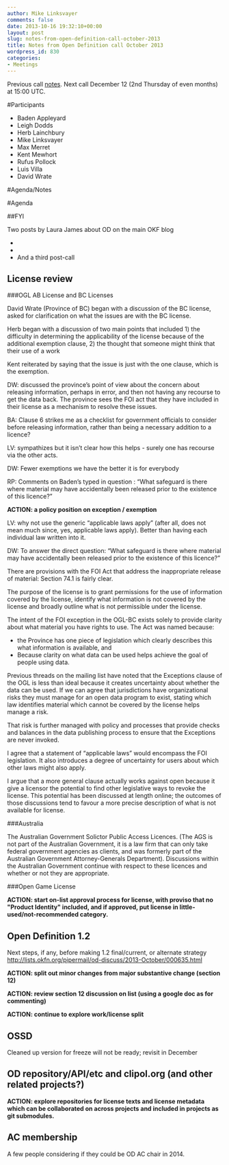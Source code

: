 ```yaml
---
author: Mike Linksvayer
comments: false
date: 2013-10-16 19:32:10+00:00
layout: post
slug: notes-from-open-definition-call-october-2013
title: Notes from Open Definition call October 2013
wordpress_id: 830
categories:
- Meetings
---
```


Previous call [notes](http://opendefinition.org/2013/08/08/notes-from-open-definition-call-august-2013/). Next call December 12 (2nd Thursday of even months) at 15:00 UTC.

#Participants

* Baden Appleyard
* Leigh Dodds
* Herb Lainchbury
* Mike Linksvayer
* Max Merret
* Kent Mewhort
* Rufus Pollock
* Luis Villa
* David Wrate

#Agenda/Notes

#Agenda

##FYI

Two posts by Laura James about OD on the main OKF blog

* 
* 
* And a third post-call 

## License review

###OGL AB License and BC Licenses

David Wrate (Province of BC) began with a discussion of the BC license, asked for clarification on what the issues are with the BC license.

Herb began with a discussion of two main points that included 1) the difficulty in determining the applicability of the license because of the additional exemption clause, 2) the thought that someone might think that their use of a work 

Kent reiterated by saying that the issue is just with the one clause, which is the exemption.

DW: discussed the province’s point of view about the concern about releasing information, perhaps in error, and then not having any recourse to get the data back.  The province sees the FOI act that they have included in their license as a mechanism to resolve these issues.

BA:  Clause 6 strikes me as a checklist for government officials to consider before releasing information, rather than being a necessary addition to a licence?

LV: sympathizes but it isn’t clear how this helps - surely one has recourse via the other acts.

DW: Fewer exemptions we have the better it is for everybody

RP:  Comments on Baden’s typed in question : “What safeguard is there where material may have accidentally been released prior to the existence of this licence?”

**ACTION: a policy position on exception / exemption**

LV: why not use the generic “applicable laws apply” (after all, does not mean much since, yes, applicable laws apply). Better than having each individual law written into it.

DW: To answer the direct question: “What safeguard is there where material may have accidentally been released prior to the existence of this licence?”
 
There are provisions with the FOI Act that address the inappropriate release of material: Section 74.1 is fairly clear.
 
The purpose of the license is to grant permissions for the use of information covered by the license, identify what information is not covered by the license and broadly outline what is not permissible under the license.
 
The intent of the FOI exception in the OGL-BC exists solely to provide clarity about what material you have rights to use. The Act was named because:

* the Province has one piece of legislation which clearly describes this what information is available, and
* Because clarity on what data can be used helps achieve the goal of people using data.
 
Previous threads on the mailing list have noted that the Exceptions clause of the OGL is less than ideal because it creates uncertainty about whether the data can be used. If we can agree that jurisdictions have organizational risks they must manage for an open data program to exist, stating which law identifies material which cannot be covered by the license helps manage a risk.
 
That risk is further managed with policy and processes that provide checks and balances in the data publishing process to ensure that the Exceptions are never invoked.
 
I agree that a statement of “applicable laws” would encompass the FOI legislation. It also introduces a degree of uncertainty for users about which other laws might also apply.

I argue that a more general clause actually works against open because it give a licensor the potential to find other legislative ways to revoke the license. This potential has been discussed at length online; the outcomes of those discussions tend to favour a more precise description of what is not available for license.

###Australia

The Australian Government Solictor Public Access Licences.   (The AGS is not part of the Australian Government, it is a law firm that can only take federal government agencies as clients, and was formerly part of the Australian Government Attorney-Generals Department).  Discussions within the Australian Government continue with respect to these licences and whether or not they are appropriate.

###Open Game License

**ACTION: start on-list approval process for license, with proviso that no "Product Identity" included, and if approved, put license in little-used/not-recommended category.**

## Open Definition 1.2

Next steps, if any, before making 1.2 final/current, or alternate strategy http://lists.okfn.org/pipermail/od-discuss/2013-October/000635.html

**ACTION: split out minor changes from major substantive change (section 12)**

**ACTION: review section 12 discussion on list (using a google doc as for commenting)**

**ACTION: continue to explore work/license split**

## OSSD

Cleaned up version for freeze will not be ready; revisit in December

## OD repository/API/etc and clipol.org (and other related projects?)

**ACTION: explore repositories for license texts and license metadata which can be collaborated on across projects and included in projects as git submodules.**

## AC membership

A few people considering if they could be OD AC chair in 2014.
